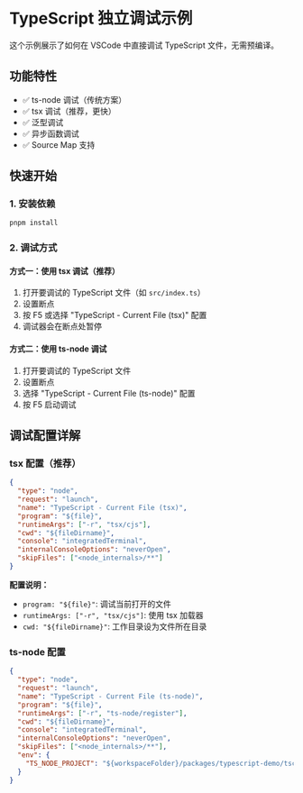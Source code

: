 # TypeScript 独立调试示例

这个示例展示了如何在 VSCode 中直接调试 TypeScript 文件，无需预编译。

## 功能特性

- ✅ ts-node 调试（传统方案）
- ✅ tsx 调试（推荐，更快）
- ✅ 泛型调试
- ✅ 异步函数调试
- ✅ Source Map 支持

## 快速开始

### 1. 安装依赖

```bash
pnpm install
```

### 2. 调试方式

#### 方式一：使用 tsx 调试（推荐）

1. 打开要调试的 TypeScript 文件（如 `src/index.ts`）
2. 设置断点
3. 按 F5 或选择 "TypeScript - Current File (tsx)" 配置
4. 调试器会在断点处暂停

#### 方式二：使用 ts-node 调试

1. 打开要调试的 TypeScript 文件
2. 设置断点
3. 选择 "TypeScript - Current File (ts-node)" 配置
4. 按 F5 启动调试

## 调试配置详解

### tsx 配置（推荐）

```json
{
  "type": "node",
  "request": "launch",
  "name": "TypeScript - Current File (tsx)",
  "program": "${file}",
  "runtimeArgs": ["-r", "tsx/cjs"],
  "cwd": "${fileDirname}",
  "console": "integratedTerminal",
  "internalConsoleOptions": "neverOpen",
  "skipFiles": ["<node_internals>/**"]
}
```

**配置说明：**
- `program: "${file}"`: 调试当前打开的文件
- `runtimeArgs: ["-r", "tsx/cjs"]`: 使用 tsx 加载器
- `cwd: "${fileDirname}"`: 工作目录设为文件所在目录

### ts-node 配置

```json
{
  "type": "node",
  "request": "launch",
  "name": "TypeScript - Current File (ts-node)",
  "program": "${file}",
  "runtimeArgs": ["-r", "ts-node/register"],
  "cwd": "${fileDirname}",
  "console": "integratedTerminal",
  "internalConsoleOptions": "neverOpen",
  "skipFiles": ["<node_internals>/**"],
  "env": {
    "TS_NODE_PROJECT": "${workspaceFolder}/packages/typescript-demo/tsconfig.json"
  }
}
```
